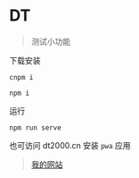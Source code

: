 # DT

> 测试小功能

下载安装

```
cnpm i 
```

```
npm i
```

运行

```
npm run serve
```

也可访问 dt2000.cn 安装 `pwa` 应用

> [我的网站](http://dt2000.cn)

